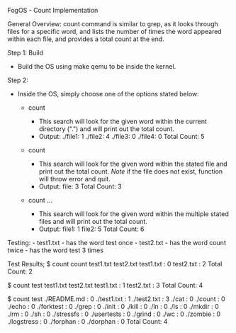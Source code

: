 FogOS - Count Implementation

General Overview:
count command is similar to grep, as it looks through files for a specific word,
and lists the number of times the word appeared within each file, and provides a
total count at the end.

Step 1: Build
- Build the OS using make qemu to be inside the kernel.

Step 2:
- Inside the OS, simply choose one of the options stated below:
	- count <word>
		- This search will look for the given word within the current directory (".") and
		will print out the total count.
		- Output: 
			./file1: 1
			./file2: 4
			./file3: 0
			./file4: 0
			Total Count: 5

	- count <word> <file>
		- This search will look for the given word within the stated file and print out the
		total count. *Note* if the file does not exist, function will throw error and quit.
		- Output:
			file: 3
			Total Count: 3

	- count <word> <file1> <file2> ...
		- This search will look for the given word within the multiple stated files and will
		print out the total count.
		- Output:
			file1: 1
			file2: 5
			Total Count: 6

Testing:
	- test1.txt
		- has the word test once
	- test2.txt
		- has the word count twice
		- has the word test 3 times

Test Results;
$ count count test1.txt test2.txt
test1.txt : 0
test2.txt : 2
Total Count: 2

$ count test test1.txt test2.txt
test1.txt : 1
test2.txt : 3
Total Count: 4

$ count test
./README.md : 0
./test1.txt : 1
./test2.txt : 3
./cat : 0
./count : 0
./echo : 0
./forktest : 0
./grep : 0
./init : 0
./kill : 0
./ln : 0
./ls : 0
./mkdir : 0
./rm : 0
./sh : 0
./stressfs : 0
./usertests : 0
./grind : 0
./wc : 0
./zombie : 0
./logstress : 0
./forphan : 0
./dorphan : 0
Total Count: 4
